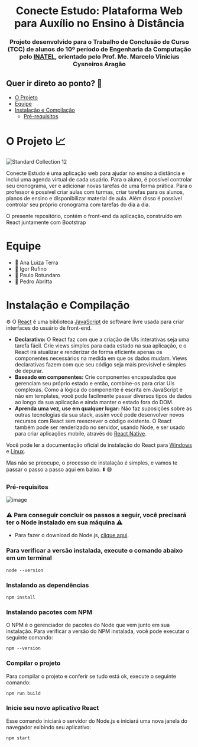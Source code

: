 <h1 align="center"> Conecte Estudo: Plataforma Web para Auxílio no Ensino à Distância</h1>

<h3 align="center">Projeto desenvolvido para o Trabalho de Conclusão de Curso (TCC) de alunos do 10º período de Engenharia da Computação pelo <a href="https://inatel.br/home/">INATEL</a>, orientado pelo Prof. Me. Marcelo Vinícius Cysneiros Aragão</h3>

## Quer ir direto ao ponto? 🔖

- [O Projeto](#o-projeto-)
- [Equipe](#equipe)
- [Instalação e Compilação](#instalação-e-compilação)
   - [Pré-requisitos](#pré-requisitos)

# O Projeto 📈
![Standard Collection 12](https://user-images.githubusercontent.com/85133838/174929187-ba4db727-4c54-4e79-8d75-ac1e4106c6d3.png)

Conecte Estudo é uma aplicação web para ajudar no ensino à distância e inclui uma agenda virtual de cada usuário. Para o aluno, é possível controlar seu cronograma, ver e adicionar novas tarefas de uma forma prática. Para o professor é possível criar aulas com turmas, criar tarefas para os alunos, planos de ensino e disponibilizar material de aula. Além disso é possível controlar seu próprio cronograma com tarefas do dia a dia. 

O presente repositório, contém o front-end da aplicação, construído em React juntamente com Bootstrap

# Equipe
* 👧 Ana Luiza Terra
* 👦 Igor Rufino
* 👦 Paulo Rotundaro
* 👦 Pedro Abritta

# Instalação e Compilação

⚙️ O <a href="https://pt-br.reactjs.org/">React</a> é uma biblioteca <a href="https://https://javascript.com/">JavaScript</a> de software livre usada para criar interfaces do usuário de front-end.

* **Declarativo:** O React faz com que a criação de UIs interativas seja uma tarefa fácil. Crie views simples para cada estado na sua aplicação, e o React irá atualizar e renderizar de forma eficiente apenas os componentes necessários na medida em que os dados mudam. Views declarativas fazem com que seu código seja mais previsível e simples de depurar.
* **Baseado em componentes:** Crie componentes encapsulados que gerenciam seu próprio estado e então, combine-os para criar UIs complexas. Como a lógica do componente é escrita em JavaScript e não em templates, você pode facilmente passar diversos tipos de dados ao longo da sua aplicação e ainda manter o estado fora do DOM.
* **Aprenda uma vez, use em qualquer lugar:** Não faz suposições sobre as outras tecnologias da sua stack, assim você pode desenvolver novos recursos com React sem reescrever o código existente. O React também pode ser renderizado no servidor, usando Node, e ser usado para criar aplicações mobile, através do <a href="https://https://reactnative.dev/">React Native</a>.


Você pode ler a documentação oficial de instalação do React para <a href="https://docs.microsoft.com/en-us/windows/dev-environment/javascript/react-overview/">Windows</a> e <a href="https://docs.microsoft.com/en-us/windows/dev-environment/javascript/react-overview">Linux</a>.

Mas não se preocupe, o processo de instalação é simples, e vamos te passar o passo a passo aqui em baixo. ⬇️ 😄

### Pré-requisitos
![image](https://user-images.githubusercontent.com/85133838/174918108-cb84d160-d0d2-4515-aa0c-3cfb5443f001.png)

### ⚠️ Para conseguir concluir os passos a seguir, você precisará ter o Node instalado em sua máquina ⚠️

* Para fazer o download do Node.js, <a href="https://nodejs.org/en/download/">clique aqui</a>.

### Para verificar a versão instalada, execute o comando abaixo em um terminal
```
node --version
```
### Instalando as dependências
```
npm install
```
### Instalando pacotes com NPM 
O NPM é o gerenciador de pacotes do Node que vem junto em sua instalação. Para verificar a versão do NPM instalada, você pode executar o seguinte comando:
```
npm --version
```

### Compilar o projeto
Para compilar o projeto e conferir se tudo está ok, execute o seguinte comando:
```
npm run build
```

### Inicie seu novo aplicativo React
Esse comando iniciará o servidor do Node.js e iniciará uma nova janela do navegador exibindo seu aplicativo:
```
npm start
```

